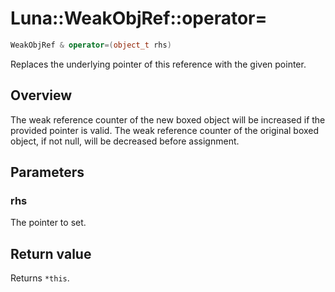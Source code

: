 # Luna::WeakObjRef::operator=

```c++
WeakObjRef & operator=(object_t rhs)
```

Replaces the underlying pointer of this reference with the given pointer. 

## Overview
The weak reference counter of the new boxed object will be increased if the provided pointer is valid. The weak reference counter of the original boxed object, if not null, will be decreased before assignment. 

## Parameters
### rhs
The pointer to set. 

## Return value
Returns `*this`. 

